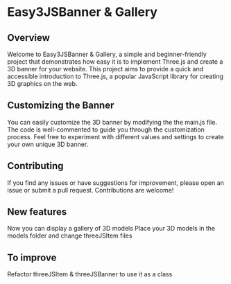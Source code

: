 # Easy3JSBanner & Gallery

## Overview

Welcome to Easy3JSBanner & Gallery, a simple and beginner-friendly project that demonstrates how easy it is to implement Three.js and create a 3D banner for your website. This project aims to provide a quick and accessible introduction to Three.js, a popular JavaScript library for creating 3D graphics on the web.

## Customizing the Banner

You can easily customize the 3D banner by modifying the the main.js file. The code is well-commented to guide you through the customization process.
Feel free to experiment with different values and settings to create your own unique 3D banner.

## Contributing

If you find any issues or have suggestions for improvement, please open an issue or submit a pull request. Contributions are welcome!

## New features

Now you can display a gallery of 3D models
Place your 3D models in the models folder and change threeJSItem files

## To improve

Refactor threeJSItem & threeJSBanner to use it as a class
